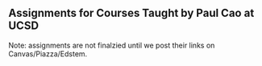 ## Assignments for Courses Taught by Paul Cao at UCSD

Note: assignments are not finalzied until we post their links on Canvas/Piazza/Edstem.
